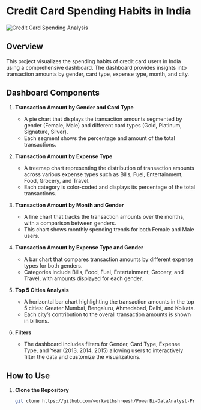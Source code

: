 # Credit Card Spending Habits in India
![Credit Card Spending Analysis](https://github.com/workwithshreesh/PowerBi-DataAnalyst-Projects/assets/117170243/d9feec26-bd4c-441e-92e8-cb95243f3d07)


## Overview
This project visualizes the spending habits of credit card users in India using a comprehensive dashboard. The dashboard provides insights into transaction amounts by gender, card type, expense type, month, and city.

## Dashboard Components

1. **Transaction Amount by Gender and Card Type**
   - A pie chart that displays the transaction amounts segmented by gender (Female, Male) and different card types (Gold, Platinum, Signature, Silver).
   - Each segment shows the percentage and amount of the total transactions.

2. **Transaction Amount by Expense Type**
   - A treemap chart representing the distribution of transaction amounts across various expense types such as Bills, Fuel, Entertainment, Food, Grocery, and Travel.
   - Each category is color-coded and displays its percentage of the total transactions.

3. **Transaction Amount by Month and Gender**
   - A line chart that tracks the transaction amounts over the months, with a comparison between genders.
   - This chart shows monthly spending trends for both Female and Male users.

4. **Transaction Amount by Expense Type and Gender**
   - A bar chart that compares transaction amounts by different expense types for both genders.
   - Categories include Bills, Food, Fuel, Entertainment, Grocery, and Travel, with amounts displayed for each gender.

5. **Top 5 Cities Analysis**
   - A horizontal bar chart highlighting the transaction amounts in the top 5 cities: Greater Mumbai, Bengaluru, Ahmedabad, Delhi, and Kolkata.
   - Each city’s contribution to the overall transaction amounts is shown in billions.

6. **Filters**
   - The dashboard includes filters for Gender, Card Type, Expense Type, and Year (2013, 2014, 2015) allowing users to interactively filter the data and customize the visualizations.

## How to Use
1. **Clone the Repository**
   ```sh
   git clone https://github.com/workwithshreesh/PowerBi-DataAnalyst-Projects
